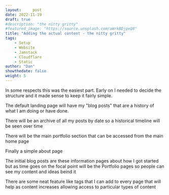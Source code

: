 ```yaml
---
layout:     post
date: 2022-11-19
draft: true
#description: "the nitty gritty"
#featured_image: "https://source.unsplash.com/aWrkBDjpxQ8"
title: "Adding the actual content - the nitty gritty"
tags:
    - Setup
    - Website
    - Jamstack
    - Cloudflare
    - Static
author: "Dan"
showthedate: false
weight: 5
---
```


In some respects this was the easiest part. Early on I needed to decide the structure and it made sense to keep it fairly simple. 

The default landing page will have my "blog posts" that are a history of what I am doing or have done.

There will be an archive of all my posts by date so a historical timeline will be seen over time

There will be the main portfolio section that can be accessed from the main home page

Finally a simple about page

The initial blog posts are these information pages about how I got started but as time goes on the focal point will be the Portfolio pages so people can see my content and ideas beind it

There are some neat feature like tags that I can add to every page that will help as content increases allowing access to particular types of content